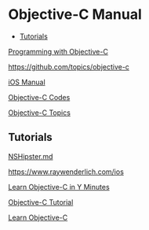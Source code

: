 <!-- omit in toc -->
# Objective-C Manual

- [Tutorials](#tutorials)

[Programming with Objective-C](https://developer.apple.com/library/archive/documentation/Cocoa/Conceptual/ProgrammingWithObjectiveC/Introduction/Introduction.html)

<https://github.com/topics/objective-c>

[iOS Manual](/manuals/ios/ios-manual.md)

[Objective-C Codes](/codes/objc-codes/README.md)

[Objective-C Topics](/topics/objc/README.md)

<!-- #objc-tutorial -->
## Tutorials

[NSHipster.md](/manuals/github/users/NSHipster.md)

<https://www.raywenderlich.com/ios>

[Learn Objective-C in Y Minutes](https://learnxinyminutes.com/docs/objective-c/)

[Objective-C Tutorial](https://www.tutorialspoint.com/objective_c/)

[Learn Objective-C](http://cocoadevcentral.com/d/learn_objectivec/)
